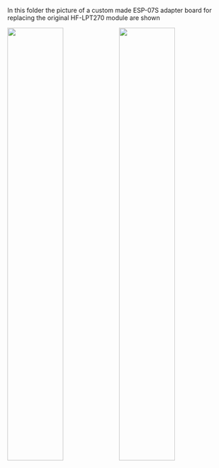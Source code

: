 In this folder the picture of a custom made ESP-07S adapter board for replacing the original HF-LPT270 module are shown 

<img src="https://github.com/GernotAlthammer/HA-ESPHome-WVC-Inverter/blob/main/Pictures/IMG_6053.png" style="width: 50%;"><img src="https://github.com/GernotAlthammer/HA-ESPHome-WVC-Inverter/blob/main/Pictures/IMG_6055.png" style="width: 50%;">
